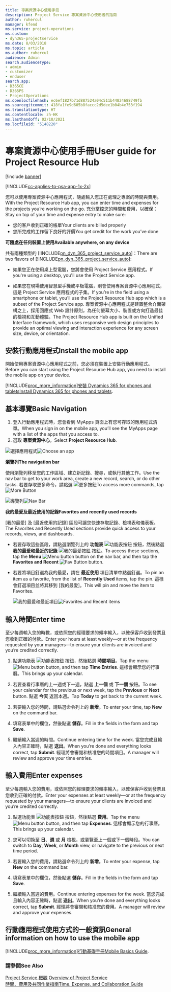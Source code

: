 ```yaml
---
title: 專案資源中心使用手冊
description: Project Service 專案資源中心使用者的指南
author: ruhercul
manager: kfend
ms.service: project-operations
ms.custom:
- dyn365-projectservice
ms.date: 8/03/2018
ms.topic: article
ms.author: ruhercul
audience: Admin
search.audienceType:
- admin
- customizer
- enduser
search.app:
- D365CE
- D365PS
- ProjectOperations
ms.openlocfilehash: ec6ef1827b71d887524a04c511b44824688749fb
ms.sourcegitcommit: 418fa1fe9d605b8faccc2d5dee1b04b4e753f194
ms.translationtype: HT
ms.contentlocale: zh-HK
ms.lasthandoff: 02/10/2021
ms.locfileid: "5148220"
---
```

# <a name="user-guide-for-project-resource-hub"></a><span data-ttu-id="d99b1-103">專案資源中心使用手冊</span><span class="sxs-lookup"><span data-stu-id="d99b1-103">User guide for Project Resource Hub</span></span>

[!include [banner](../includes/psa-now-project-operations.md)]

[!INCLUDE[cc-applies-to-psa-app-1x-2x](../includes/cc-applies-to-psa-app-1x-2x.md)]

<span data-ttu-id="d99b1-104">您可以使用專案資源中心應用程式，隨處輸入您正在處理之專案的時間與費用。</span><span class="sxs-lookup"><span data-stu-id="d99b1-104">With the Project Resource Hub app, you can enter time and expenses for the projects you’re working on the go.</span></span> <span data-ttu-id="d99b1-105">充分掌控您的時間和費用，以確保：</span><span class="sxs-lookup"><span data-stu-id="d99b1-105">Stay on top of your time and expense entry to make sure:</span></span>

- <span data-ttu-id="d99b1-106">您的客戶收到正確的帳單</span><span class="sxs-lookup"><span data-stu-id="d99b1-106">Your clients are billed properly</span></span>
- <span data-ttu-id="d99b1-107">您所完成的工作留下良好的評價</span><span class="sxs-lookup"><span data-stu-id="d99b1-107">You get credit for the work you’ve done</span></span>

<span data-ttu-id="d99b1-108">**可隨處在任何裝置上使用**</span><span class="sxs-lookup"><span data-stu-id="d99b1-108">**Available anywhere, on any device**</span></span>

<span data-ttu-id="d99b1-109">共有兩種類型的 [!INCLUDE[pn_dyn_365_project_service_auto](../includes/pn-dyn-365-project-service-auto.md)]：</span><span class="sxs-lookup"><span data-stu-id="d99b1-109">There are two flavors of [!INCLUDE[pn_dyn_365_project_service_auto](../includes/pn-dyn-365-project-service-auto.md)]:</span></span> 

- <span data-ttu-id="d99b1-110">如果您正在使用桌上型電腦，您將會使用 Project Service 應用程式。</span><span class="sxs-lookup"><span data-stu-id="d99b1-110">If you're using a desktop, you'll use the Project Service app.</span></span> 

- <span data-ttu-id="d99b1-111">如果您在現場使用智慧型手機或平板電腦，則會使用專案資源中心應用程式，這是 Project Service 應用程式的子集。</span><span class="sxs-lookup"><span data-stu-id="d99b1-111">If you’re in the field using a smartphone or tablet, you’ll use the Project Resource Hub app which is a subset of the Project Service  app.</span></span> <span data-ttu-id="d99b1-112">專案資源中心應用程式是建置整合介面架構之上，採用回應式 Web 設計原則，為任何螢幕大小、裝置或方向打造最佳的檢視和互動體驗。</span><span class="sxs-lookup"><span data-stu-id="d99b1-112">The Project Resource Hub app is built on the Unified Interface framework, which uses responsive web design principles to provide an optimal viewing and interaction experience for any screen size, device, or orientation.</span></span> 


## <a name="install-the-mobile-app"></a><span data-ttu-id="d99b1-113">安裝行動應用程式</span><span class="sxs-lookup"><span data-stu-id="d99b1-113">Install the mobile app</span></span>
<span data-ttu-id="d99b1-114">開始使用專案資源中心應用程式之前，您必須在裝置上安裝行動應用程式。</span><span class="sxs-lookup"><span data-stu-id="d99b1-114">Before you can start using the Project Resource Hub app, you need to install the mobile app on your device.</span></span> 

[!INCLUDE[proc_more_information](../includes/proc-more-information.md)]<span data-ttu-id="d99b1-115">[安裝 Dynamics 365 for phones and tablets](https://docs.microsoft.com/dynamics365/mobile-app/install-dynamics-365-for-phones-and-tablets)</span><span class="sxs-lookup"><span data-stu-id="d99b1-115">[Install Dynamics 365 for phones and tablets](https://docs.microsoft.com/dynamics365/mobile-app/install-dynamics-365-for-phones-and-tablets).</span></span>

## <a name="basic-navigation"></a><span data-ttu-id="d99b1-116">基本導覽</span><span class="sxs-lookup"><span data-stu-id="d99b1-116">Basic Navigation</span></span>
1.  <span data-ttu-id="d99b1-117">登入行動應用程式時，您會看到 MyApps 頁面上有您可存取的應用程式清單。</span><span class="sxs-lookup"><span data-stu-id="d99b1-117">When you sign in on the mobile app, you’ll see the MyApps page with a list of the apps that you access to.</span></span> 
2.  <span data-ttu-id="d99b1-118">選取 **專案資源中心**。</span><span class="sxs-lookup"><span data-stu-id="d99b1-118">Select **Project Resource Hub**.</span></span>

<span data-ttu-id="d99b1-119">![選擇應用程式](media/chooseApp_1.png "選擇應用程式")</span><span class="sxs-lookup"><span data-stu-id="d99b1-119">![Choose an app](media/chooseApp_1.png "Choose an app")</span></span>

<span data-ttu-id="d99b1-120">**瀏覽列**</span><span class="sxs-lookup"><span data-stu-id="d99b1-120">**The navigation bar**</span></span>

<span data-ttu-id="d99b1-121">使用瀏覽列移至您的工作區域、建立新記錄、搜尋，或執行其他工作。</span><span class="sxs-lookup"><span data-stu-id="d99b1-121">Use the nav bar to get to your work area, create a new record, search, or do other tasks.</span></span> <span data-ttu-id="d99b1-122">若要存取更多命令，請點選 ![更多按鈕](media/MoreButton.png "更多按鈕")</span><span class="sxs-lookup"><span data-stu-id="d99b1-122">To access more commands, tap ![More Button](media/MoreButton.png "More Button")</span></span>

<span data-ttu-id="d99b1-123">![導覽列](media/NavBar_2.png "導覽列")</span><span class="sxs-lookup"><span data-stu-id="d99b1-123">![Nav Bar](media/NavBar_2.png "Nav Bar")</span></span>

<span data-ttu-id="d99b1-124">**我的最愛及最近使用的記錄**</span><span class="sxs-lookup"><span data-stu-id="d99b1-124">**Favorites and recently used records**</span></span>

<span data-ttu-id="d99b1-125">[我的最愛] 及 [最近使用的記錄] 區段可讓您快速存取記錄、檢視表和儀表板。</span><span class="sxs-lookup"><span data-stu-id="d99b1-125">The Favorites and Recently Used sections provide quick access to your records, views, and dashboards.</span></span> 

- <span data-ttu-id="d99b1-126">若要存取這些區段，請點選瀏覽列上的 **功能表** ![功能表按鈕](media/MenuButton.png "選單鍵") 按鈕，然後點選 **我的最愛和最近的記錄** ![我的最愛按鈕](media/FavButton.png "Fav 按鈕") 按鈕。</span><span class="sxs-lookup"><span data-stu-id="d99b1-126">To access these sections, tap the **Menu** ![Menu button](media/MenuButton.png "Menu button") button on the nav bar, and then tap the **Favorites and Recent** ![Fav Button](media/FavButton.png "Fav Button") button.</span></span>

- <span data-ttu-id="d99b1-127">若要將項目釘選為我的最愛，請在 **最近使用** 項目清單中點選釘選。</span><span class="sxs-lookup"><span data-stu-id="d99b1-127">To pin an item as a favorite, from the list of **Recently Used** items, tap the pin.</span></span> <span data-ttu-id="d99b1-128">這樣會釘選項目並將其移到 [我的最愛]。</span><span class="sxs-lookup"><span data-stu-id="d99b1-128">This will pin and move the item to Favorites.</span></span>

  <span data-ttu-id="d99b1-129">![我的最愛和最近項目](media/Favs_3.png "我的最愛和最近項目")</span><span class="sxs-lookup"><span data-stu-id="d99b1-129">![Favorites and Recent items](media/Favs_3.png "Favorites and Recent items")</span></span>
 
## <a name="enter-time"></a><span data-ttu-id="d99b1-130">輸入時間</span><span class="sxs-lookup"><span data-stu-id="d99b1-130">Enter time</span></span>
<span data-ttu-id="d99b1-131">至少每週輸入您的時數，或依照您的經理要求的頻率輸入，以確保客戶收到發票且您收到正確的付款。</span><span class="sxs-lookup"><span data-stu-id="d99b1-131">Enter your hours at least weekly—or at the frequency requested by your managers—to ensure your clients are invoiced and you’re credited correctly.</span></span>

1. <span data-ttu-id="d99b1-132">點選功能表 ![功能表按鈕](media/MenuButton.png "選單鍵") 按鈕，然後點選 **時間項目**。</span><span class="sxs-lookup"><span data-stu-id="d99b1-132">Tap the menu ![Menu button](media/MenuButton.png "Menu button") button, and then tap **Time Entries**.</span></span> <span data-ttu-id="d99b1-133">這樣會顯示您的行事曆。</span><span class="sxs-lookup"><span data-stu-id="d99b1-133">This brings up your calendar.</span></span>

2. <span data-ttu-id="d99b1-134">若要查看行事曆的上一週或下一週，點選 **上一個** 或 **下一個** 按鈕。</span><span class="sxs-lookup"><span data-stu-id="d99b1-134">To see your calendar for the previous or next week, tap the **Previous** or **Next** button.</span></span> <span data-ttu-id="d99b1-135">點選 **今天** 返回本週。</span><span class="sxs-lookup"><span data-stu-id="d99b1-135">Tap **Today** to get back to the current week.</span></span>

3. <span data-ttu-id="d99b1-136">若要輸入您的時間，請點選命令列上的 **新增**。</span><span class="sxs-lookup"><span data-stu-id="d99b1-136">To enter your time, tap **New** on the command bar.</span></span> 

4. <span data-ttu-id="d99b1-137">填寫表單中的欄位，然後點選 **儲存**。</span><span class="sxs-lookup"><span data-stu-id="d99b1-137">Fill in the fields in the form and tap **Save**.</span></span>

5. <span data-ttu-id="d99b1-138">繼續輸入當週的時間。</span><span class="sxs-lookup"><span data-stu-id="d99b1-138">Continue entering time for the week.</span></span> <span data-ttu-id="d99b1-139">當您完成且輸入內容正確時，點選 **送出**。</span><span class="sxs-lookup"><span data-stu-id="d99b1-139">When you’re done and everything looks correct, tap **Submit**.</span></span> <span data-ttu-id="d99b1-140">經理將會審閱和核准您的時間項目。</span><span class="sxs-lookup"><span data-stu-id="d99b1-140">A manager will review and approve your time entries.</span></span>

## <a name="enter-expenses"></a><span data-ttu-id="d99b1-141">輸入費用</span><span class="sxs-lookup"><span data-stu-id="d99b1-141">Enter expenses</span></span> 
<span data-ttu-id="d99b1-142">至少每週輸入您的費用，或依照您的經理要求的頻率輸入，以確保客戶收到發票且您收到正確的付款。</span><span class="sxs-lookup"><span data-stu-id="d99b1-142">Enter your expenses at least weekly—or at the frequency requested by your managers—to ensure your clients are invoiced and you’re credited correctly.</span></span>

1. <span data-ttu-id="d99b1-143">點選功能表 ![功能表按鈕](media/MenuButton.png "選單鍵") 按鈕，然後點選 **費用**。</span><span class="sxs-lookup"><span data-stu-id="d99b1-143">Tap the menu ![Menu button](media/MenuButton.png "Menu button") button, and then tap **Expenses**.</span></span> <span data-ttu-id="d99b1-144">這樣會顯示您的行事曆。</span><span class="sxs-lookup"><span data-stu-id="d99b1-144">This brings up your calendar.</span></span>

2. <span data-ttu-id="d99b1-145">您可以切換至 **日**、**週** 或 **月** 檢視，或瀏覽至上一個或下一個時段。</span><span class="sxs-lookup"><span data-stu-id="d99b1-145">You can switch to **Day**, **Week**, or **Month** view, or navigate to the previous or next time period.</span></span> 

3. <span data-ttu-id="d99b1-146">若要輸入您的費用，請點選命令列上的 **新增**。</span><span class="sxs-lookup"><span data-stu-id="d99b1-146">To enter your expense, tap **New** on the command bar.</span></span> 

4. <span data-ttu-id="d99b1-147">填寫表單中的欄位，然後點選 **儲存**。</span><span class="sxs-lookup"><span data-stu-id="d99b1-147">Fill in the fields in the form and tap **Save**.</span></span>

5. <span data-ttu-id="d99b1-148">繼續輸入當週的費用。</span><span class="sxs-lookup"><span data-stu-id="d99b1-148">Continue entering expenses for the week.</span></span> <span data-ttu-id="d99b1-149">當您完成且輸入內容正確時，點選 **送出**。</span><span class="sxs-lookup"><span data-stu-id="d99b1-149">When you’re done and everything looks correct, tap **Submit**.</span></span> <span data-ttu-id="d99b1-150">經理將會審閱和核准您的費用。</span><span class="sxs-lookup"><span data-stu-id="d99b1-150">A manager will review and approve your expenses.</span></span>

## <a name="general-information-on-how-to-use-the-mobile-app"></a><span data-ttu-id="d99b1-151">行動應用程式使用方式的一般資訊</span><span class="sxs-lookup"><span data-stu-id="d99b1-151">General information on how to use the mobile app</span></span> 
[!INCLUDE[proc_more_information](../includes/proc-more-information.md)]<span data-ttu-id="d99b1-152">[行動基礎手冊](https://docs.microsoft.com/dynamics365/mobile-app/dynamics-365-phones-tablets-users-guide)</span><span class="sxs-lookup"><span data-stu-id="d99b1-152">[Mobile Basics Guide](https://docs.microsoft.com/dynamics365/mobile-app/dynamics-365-phones-tablets-users-guide).</span></span>

### <a name="see-also"></a><span data-ttu-id="d99b1-153">請參閱</span><span class="sxs-lookup"><span data-stu-id="d99b1-153">See Also</span></span>  
 <span data-ttu-id="d99b1-154">[Project Service 概觀](../psa/overview.md) </span><span class="sxs-lookup"><span data-stu-id="d99b1-154">[Overview of Project Service](../psa/overview.md) </span></span>  
 [<span data-ttu-id="d99b1-155">時間、費用及共同作業指南</span><span class="sxs-lookup"><span data-stu-id="d99b1-155">Time, Expense, and Collaboration Guide</span></span>](../psa/time-expense-collaboration-guide.md)   
 
